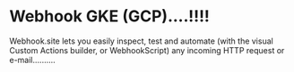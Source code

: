 # Webhook GKE (GCP)....!!!!
Webhook.site lets you easily inspect, test and automate (with the visual Custom Actions builder, or WebhookScript) any incoming HTTP request or e-mail..........
